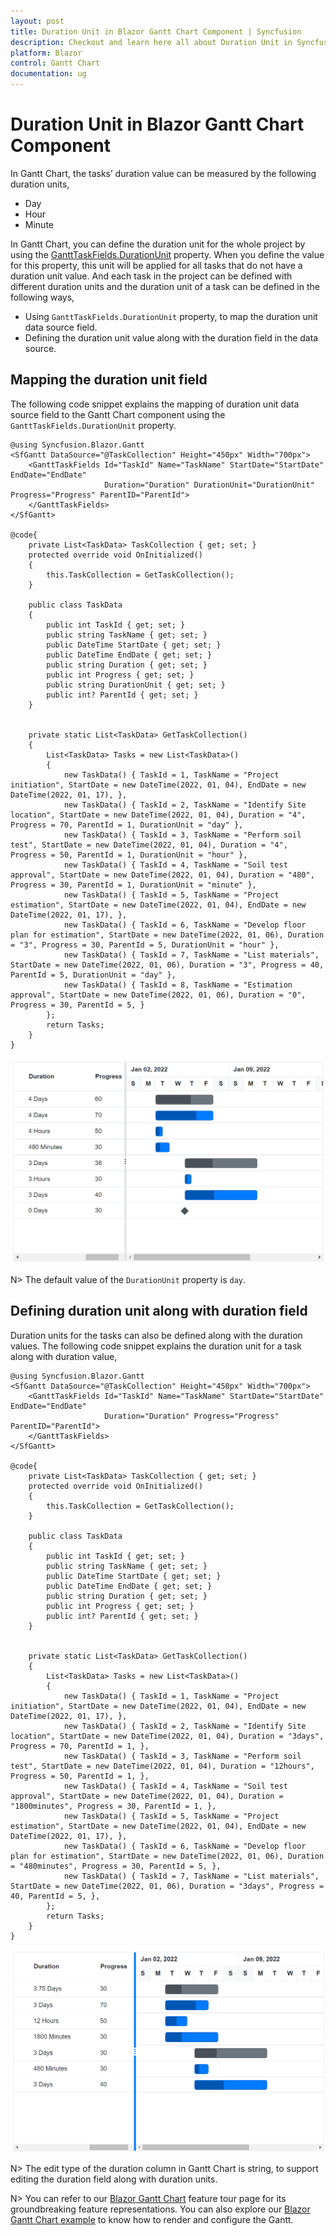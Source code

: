 ```yaml
---
layout: post
title: Duration Unit in Blazor Gantt Chart Component | Syncfusion
description: Checkout and learn here all about Duration Unit in Syncfusion Blazor Gantt Chart component and more.
platform: Blazor
control: Gantt Chart
documentation: ug
---
```


# Duration Unit in Blazor Gantt Chart Component

In Gantt Chart, the tasks’ duration value can be measured by the following duration units,

* Day
* Hour
* Minute

In Gantt Chart, you can define the duration unit for the whole project by using the [GanttTaskFields.DurationUnit](https://help.syncfusion.com/cr/blazor/Syncfusion.Blazor.Gantt.SfGantt-1.html#Syncfusion_Blazor_Gantt_SfGantt_1_DurationUnit) property. When you define the value for this property, this unit will be applied for all tasks that do not have a duration unit value. And each task in the project can be defined with different duration units and the duration unit of a task can be defined in the following ways,

* Using `GanttTaskFields.DurationUnit` property, to map the duration unit data source field.
* Defining the duration unit value along with the duration field in the data source.

## Mapping the duration unit field

The following code snippet explains the mapping of duration unit data source field to the Gantt Chart component using the `GanttTaskFields.DurationUnit` property.

```cshtml
@using Syncfusion.Blazor.Gantt
<SfGantt DataSource="@TaskCollection" Height="450px" Width="700px">
    <GanttTaskFields Id="TaskId" Name="TaskName" StartDate="StartDate" EndDate="EndDate"
                     Duration="Duration" DurationUnit="DurationUnit" Progress="Progress" ParentID="ParentId">
    </GanttTaskFields>
</SfGantt>

@code{
    private List<TaskData> TaskCollection { get; set; }
    protected override void OnInitialized()
    {
        this.TaskCollection = GetTaskCollection();
    }

    public class TaskData
    {
        public int TaskId { get; set; }
        public string TaskName { get; set; }
        public DateTime StartDate { get; set; }
        public DateTime EndDate { get; set; }
        public string Duration { get; set; }
        public int Progress { get; set; }
        public string DurationUnit { get; set; }
        public int? ParentId { get; set; }
    }


    private static List<TaskData> GetTaskCollection()
    {
        List<TaskData> Tasks = new List<TaskData>()
        {
            new TaskData() { TaskId = 1, TaskName = "Project initiation", StartDate = new DateTime(2022, 01, 04), EndDate = new DateTime(2022, 01, 17), },
            new TaskData() { TaskId = 2, TaskName = "Identify Site location", StartDate = new DateTime(2022, 01, 04), Duration = "4", Progress = 70, ParentId = 1, DurationUnit = "day" },
            new TaskData() { TaskId = 3, TaskName = "Perform soil test", StartDate = new DateTime(2022, 01, 04), Duration = "4", Progress = 50, ParentId = 1, DurationUnit = "hour" },
            new TaskData() { TaskId = 4, TaskName = "Soil test approval", StartDate = new DateTime(2022, 01, 04), Duration = "480", Progress = 30, ParentId = 1, DurationUnit = "minute" },
            new TaskData() { TaskId = 5, TaskName = "Project estimation", StartDate = new DateTime(2022, 01, 04), EndDate = new DateTime(2022, 01, 17), },
            new TaskData() { TaskId = 6, TaskName = "Develop floor plan for estimation", StartDate = new DateTime(2022, 01, 06), Duration = "3", Progress = 30, ParentId = 5, DurationUnit = "hour" },
            new TaskData() { TaskId = 7, TaskName = "List materials", StartDate = new DateTime(2022, 01, 06), Duration = "3", Progress = 40, ParentId = 5, DurationUnit = "day" },
            new TaskData() { TaskId = 8, TaskName = "Estimation approval", StartDate = new DateTime(2022, 01, 06), Duration = "0", Progress = 30, ParentId = 5, }
        };
        return Tasks;
    }
}
```

![Blazor Gantt Chart with Duration Unit](images/blazor-gantt-chart-duration-units.png)
<!-- {% previewsample "https://blazorplayground.syncfusion.com/embed/LZhKNGsELThIaqlG?appbar=false&editor=false&result=true&errorlist=false&theme=bootstrap5" %} -->

N> The default value of the `DurationUnit` property is `day`.

## Defining duration unit along with duration field

Duration units for the tasks can also be defined along with the duration values. The following code snippet explains the duration unit for a task along with duration value,

```cshtml
@using Syncfusion.Blazor.Gantt
<SfGantt DataSource="@TaskCollection" Height="450px" Width="700px">
    <GanttTaskFields Id="TaskId" Name="TaskName" StartDate="StartDate" EndDate="EndDate"
                     Duration="Duration" Progress="Progress" ParentID="ParentId">
    </GanttTaskFields>
</SfGantt>

@code{
    private List<TaskData> TaskCollection { get; set; }
    protected override void OnInitialized()
    {
        this.TaskCollection = GetTaskCollection();
    }

    public class TaskData
    {
        public int TaskId { get; set; }
        public string TaskName { get; set; }
        public DateTime StartDate { get; set; }
        public DateTime EndDate { get; set; }
        public string Duration { get; set; }
        public int Progress { get; set; }
        public int? ParentId { get; set; }
    }


    private static List<TaskData> GetTaskCollection()
    {
        List<TaskData> Tasks = new List<TaskData>()
        {
            new TaskData() { TaskId = 1, TaskName = "Project initiation", StartDate = new DateTime(2022, 01, 04), EndDate = new DateTime(2022, 01, 17), },
            new TaskData() { TaskId = 2, TaskName = "Identify Site location", StartDate = new DateTime(2022, 01, 04), Duration = "3days", Progress = 70, ParentId = 1, },
            new TaskData() { TaskId = 3, TaskName = "Perform soil test", StartDate = new DateTime(2022, 01, 04), Duration = "12hours", Progress = 50, ParentId = 1, },
            new TaskData() { TaskId = 4, TaskName = "Soil test approval", StartDate = new DateTime(2022, 01, 04), Duration = "1800minutes", Progress = 30, ParentId = 1, },
            new TaskData() { TaskId = 5, TaskName = "Project estimation", StartDate = new DateTime(2022, 01, 04), EndDate = new DateTime(2022, 01, 17), },
            new TaskData() { TaskId = 6, TaskName = "Develop floor plan for estimation", StartDate = new DateTime(2022, 01, 06), Duration = "480minutes", Progress = 30, ParentId = 5, },
            new TaskData() { TaskId = 7, TaskName = "List materials", StartDate = new DateTime(2022, 01, 06), Duration = "3days", Progress = 40, ParentId = 5, },
        };
        return Tasks;
    }
}
```

![Blazor Gantt Chart with Duration Units](images/blazor-gantt-chart-duration-unit.png)
<!-- {% previewsample "https://blazorplayground.syncfusion.com/embed/BtLqjQMarpeIcZhy?appbar=false&editor=false&result=true&errorlist=false&theme=bootstrap5" %} -->

N> The edit type of the duration column in Gantt Chart is string, to support editing the duration field along with duration units.

N> You can refer to our [Blazor Gantt Chart](https://www.syncfusion.com/blazor-components/blazor-gantt-chart) feature tour page for its groundbreaking feature representations. You can also explore our [Blazor Gantt Chart example](https://blazor.syncfusion.com/demos/gantt-chart/default-functionalities) to know how to render and configure the Gantt.
